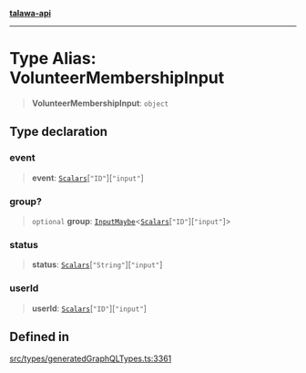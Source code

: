 [**talawa-api**](../../../README.md)

***

# Type Alias: VolunteerMembershipInput

> **VolunteerMembershipInput**: `object`

## Type declaration

### event

> **event**: [`Scalars`](Scalars.md)\[`"ID"`\]\[`"input"`\]

### group?

> `optional` **group**: [`InputMaybe`](InputMaybe.md)\<[`Scalars`](Scalars.md)\[`"ID"`\]\[`"input"`\]\>

### status

> **status**: [`Scalars`](Scalars.md)\[`"String"`\]\[`"input"`\]

### userId

> **userId**: [`Scalars`](Scalars.md)\[`"ID"`\]\[`"input"`\]

## Defined in

[src/types/generatedGraphQLTypes.ts:3361](https://github.com/Suyash878/talawa-api/blob/095e6964ce2a06c1c30d1acf81b6162203f1db91/src/types/generatedGraphQLTypes.ts#L3361)
